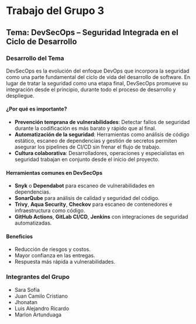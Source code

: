 # Trabajo del Grupo 3

## Tema: DevSecOps – Seguridad Integrada en el Ciclo de Desarrollo

### Desarrollo del Tema

DevSecOps es la evolución del enfoque DevOps que incorpora la seguridad como una parte fundamental del ciclo de vida del desarrollo de software. En lugar de tratar la seguridad como una etapa final, DevSecOps promueve su integración desde el principio, durante todo el proceso de desarrollo y despliegue.

#### ¿Por qué es importante?

- **Prevención temprana de vulnerabilidades**: Detectar fallos de seguridad durante la codificación es más barato y rápido que al final.
- **Automatización de la seguridad**: Herramientas como análisis de código estático, escaneo de dependencias y gestión de secretos permiten asegurar los pipelines de CI/CD sin frenar el flujo de trabajo.
- **Cultura colaborativa**: Desarrolladores, operaciones y especialistas en seguridad trabajan en conjunto desde el inicio del proyecto.

#### Herramientas comunes en DevSecOps

- **Snyk** o **Dependabot** para escaneo de vulnerabilidades en dependencias.
- **SonarQube** para análisis de calidad y seguridad del código.
- **Trivy**, **Aqua Security**, **Checkov** para escaneo de contenedores e infraestructura como código.
- **GitHub Actions**, **GitLab CI/CD**, **Jenkins** con integraciones de seguridad automatizadas.

#### Beneficios

- Reducción de riesgos y costos.
- Mayor confianza en las entregas.
- Respuesta más rápida a vulnerabilidades.

### Integrantes del Grupo

- Sara Sofía  
- Juan Camilo  Cristiano
- Jhonatan  
- Luis Alejandro Ricardo
- Marlon Artunduaga

